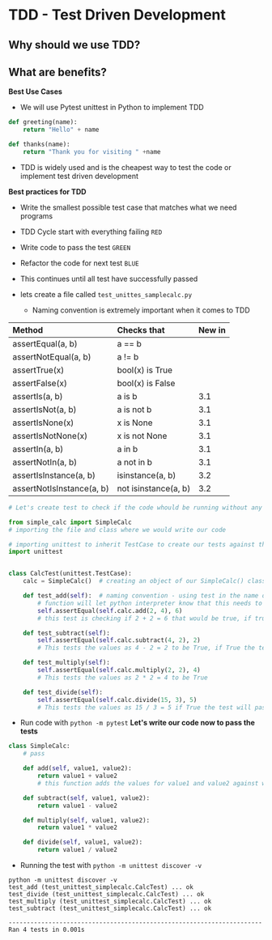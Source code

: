 # TDD - Test Driven Development
## Why should we use TDD?
## What are benefits?
**Best Use Cases**
- We will use Pytest unittest in Python to implement TDD


```python
def greeting(name):
    return "Hello" + name

def thanks(name):
    return "Thank you for visiting " +name
```

- TDD is widely used and is the cheapest way to test the code or implement test driven development

**Best practices for TDD**
- Write the smallest possible test case that matches what we need programs
- TDD Cycle start with everything failing `RED`
- Write code to pass the test `GREEN`
- Refactor the code for next test `BLUE`
- This continues until all test have successfully passed

- lets create a file called
`test_unittes_samplecalc.py`
  - Naming convention is extremely important when it comes to TDD
    


|Method |   Checks that|   New in |
|:---|:---|:---|
|assertEqual(a, b)        | a == b              ||
|assertNotEqual(a, b)     |    a != b              ||  
|assertTrue(x)            |    bool(x) is True     ||  
|assertFalse(x)           |    bool(x) is False    ||  
|assertIs(a, b)           |    a is b             |3.1|
|assertIsNot(a, b)        |    a is not b          |3.1|
|assertIsNone(x)          |    x is None           |3.1|
|assertIsNotNone(x)       |    x is not None       |3.1|
|assertIn(a, b)           |    a in b              |3.1|
|assertNotIn(a, b)        |    a not in b         |3.1|
|assertIsInstance(a, b)   |    isinstance(a, b)    |3.2|
|assertNotIsInstance(a, b)|    not isinstance(a, b)|3.2| 



```python
# Let's create test to check if the code whould be running without any errors

from simple_calc import SimpleCalc
# importing the file and class where we would write our code

# importing unittest to inherit TestCase to create our tests against the code
import unittest


class CalcTest(unittest.TestCase):
    calc = SimpleCalc()  # creating an object of our SimpleCalc() class

    def test_add(self):  # naming convention - using test in the name of our
        # function will let python interpreter know that this needs to be tested
        self.assertEqual(self.calc.add(2, 4), 6)
        # this test is checking if 2 + 2 = 6 that would be true, if true test will pass

    def test_subtract(self):
        self.assertEqual(self.calc.subtract(4, 2), 2)
        # This tests the values as 4 - 2 = 2 to be True, if True the test passes

    def test_multiply(self):
        self.assertEqual(self.calc.multiply(2, 2), 4)
        # This tests the values as 2 * 2 = 4 to be True

    def test_divide(self):
        self.assertEqual(self.calc.divide(15, 3), 5)
        # This tests the values as 15 / 3 = 5 if True the test will pass

```

- Run code with `python -m pytest`
**Let's write our code now to pass the tests**
  

```python
class SimpleCalc:
    # pass

    def add(self, value1, value2):
        return value1 + value2
        # this function adds the values for value1 and value2 against we test we have in other class

    def subtract(self, value1, value2):
        return value1 - value2

    def multiply(self, value1, value2):
        return value1 * value2

    def divide(self, value1, value2):
        return value1 / value2
```


- Running the test with `python -m unittest discover -v`
```
python -m unittest discover -v
test_add (test_unittest_simplecalc.CalcTest) ... ok
test_divide (test_unittest_simplecalc.CalcTest) ... ok
test_multiply (test_unittest_simplecalc.CalcTest) ... ok
test_subtract (test_unittest_simplecalc.CalcTest) ... ok

----------------------------------------------------------------------
Ran 4 tests in 0.001s

```

